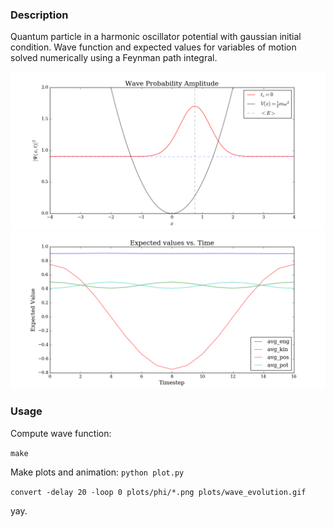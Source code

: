 ### Description
Quantum particle in a harmonic oscillator potential with gaussian initial condition. Wave function and expected values for variables of motion solved numerically using a Feynman path integral.

![alt text](plots/wave_evolution.gif)
![alt text](plots/expected.png)

### Usage

Compute wave function:

`make`

Make plots and animation:
`python plot.py` 

`convert -delay 20 -loop 0 plots/phi/*.png plots/wave_evolution.gif`

yay.